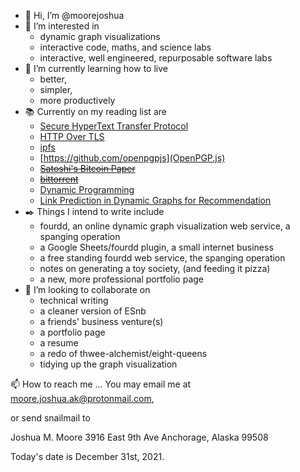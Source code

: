 - 👋 Hi, I’m @moorejoshua
- 👀 I’m interested in 
  - dynamic graph visualizations
  - interactive code, maths, and science labs
  - interactive, well engineered, repurposable software labs
- 🌱 I’m currently learning how to live 
  - better, 
  - simpler, 
  - more productively
- :books: Currently on my reading list are
  - [Secure HyperText Transfer Protocol](https://datatracker.ietf.org/doc/html/rfc2660)
  - [HTTP Over TLS](https://datatracker.ietf.org/doc/html/rfc2818)
  - [ipfs](https://docs.ipfs.io/)
  - [https://github.com/openpgpjs](OpenPGP.js)
  - ~~[Satoshi's Bitcoin Paper](https://bitcoin.org/bitcoin.pdf)~~
  - ~~[bittorrent](https://en.wikipedia.org/wiki/BitTorrent)~~
  - [Dynamic Programming](https://en.wikipedia.org/wiki/Dynamic_programming)
  - [Link Prediction in Dynamic Graphs for Recommendation](https://arxiv.org/abs/1811.07174)
- :black_nib: Things I intend to write include
  - fourdd, an online dynamic graph visualization web service, a spanging operation
  - a Google Sheets/fourdd plugin, a small internet business
  - a free standing fourdd web service, the spanging operation
  - notes on generating a toy society, (and feeding it pizza)
  - a new, more professional portfolio page
- 💞️ I’m looking to collaborate on
  - technical writing
  - a cleaner version of ESnb
  - a friends' business venture(s)
  - a portfolio page
  - a resume
  - a redo of thwee-alchemist/eight-queens
  - tidying up the graph visualization

📫 How to reach me ...
You may email me at moore.joshua.ak@protonmail.com,

or send snailmail to 

Joshua M. Moore
3916 East 9th Ave
Anchorage, Alaska 99508

Today's date is December 31st, 2021.
